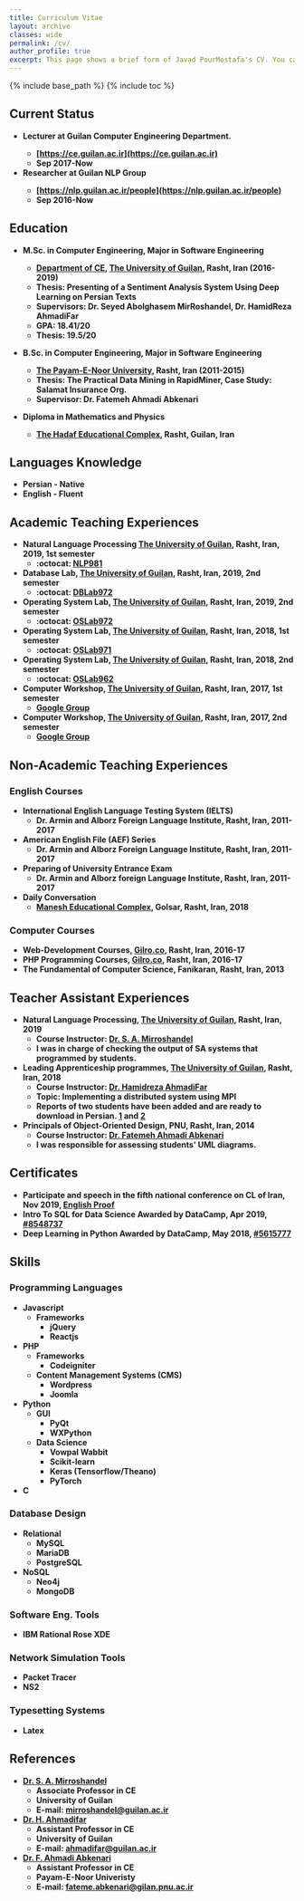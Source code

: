 ```yaml
---
title: Curriculum Vitae
layout: archive
classes: wide
permalink: /cv/
author_profile: true
excerpt: This page shows a brief form of Javad PourMostafa's CV. You can also find some relevant information like involving projects, teaching experiences, education, language knowledge, programming skills and so on.
---
```

{% include base_path %}
{% include toc %}
## Current Status
*   <b>Lecturer at Guilan Computer Engineering Department.
    *   [https://ce.guilan.ac.ir](https://ce.guilan.ac.ir)
    *   Sep 2017-Now
*   <b>Researcher at Guilan NLP Group
    *   [https://nlp.guilan.ac.ir/people](https://nlp.guilan.ac.ir/people)
    *   Sep 2016-Now

## Education
*   <b>M.Sc. in Computer Engineering, Major in Software Engineering</b>
    *   [Department of CE](http://ce.guilan.ac.ir/), [The University of Guilan](http://guilan.ac.ir/en/), Rasht, Iran (2016-2019)
    *   Thesis: Presenting of a Sentiment Analysis System Using Deep Learning on Persian Texts
    *   Supervisors: Dr. Seyed Abolghasem MirRoshandel, Dr. HamidReza AhmadiFar
    *   GPA: 18.41/20
    *   Thesis: 19.5/20

*   <b>B.Sc. in Computer Engineering, Major in Software Engineering</b>
    *   [The Payam-E-Noor University](http://en.pnu.ac.ir/Portal/Home/), Rasht, Iran (2011-2015)
    *   Thesis: The Practical Data Mining in RapidMiner, Case Study: Salamat Insurance Org.
    *   Supervisor: Dr. Fatemeh Ahmadi Abkenari

*   <b>Diploma in Mathematics and Physics</b>
    *   [The Hadaf Educational Complex](http://hadafec.sams.ir), Rasht, Guilan, Iran

## Languages Knowledge
*   Persian - Native
*   English - Fluent

## Academic Teaching Experiences
*   Natural Language Processing [The University of Guilan](http://ce.guilan.ac.ir), Rasht, Iran, 2019, 1st semester
    *   :octocat: [NLP981](https://github.com/JoyeBright/NLP)
*   Database Lab, [The University of Guilan](http://ce.guilan.ac.ir), Rasht, Iran, 2019, 2nd semester
    *   :octocat: [DBLab972](https://github.com/JoyeBright/DBLab)
*   Operating System Lab, [The University of Guilan](http://ce.guilan.ac.ir), Rasht, Iran, 2019, 2nd semester
    *   :octocat: [OSLab972](https://github.com/JoyeBright/OSLab)
*   Operating System Lab, [The University of Guilan](http://ce.guilan.ac.ir), Rasht, Iran, 2018, 1st semester
    *   :octocat: [OSLab971](https://github.com/JoyeBright/OSLab)
*   Operating System Lab, [The University of Guilan](http://ce.guilan.ac.ir), Rasht, Iran, 2018, 2nd semester
    *   :octocat: [OSLab962](https://github.com/JoyeBright/OSLab)
*   Computer Workshop, [The University of Guilan](http://ce.guilan.ac.ir), Rasht, Iran, 2017, 1st semester
    *   <i class="fab fa-google"></i> [Google Group](https://groups.google.com/forum/#!forum/clab961)
*   Computer Workshop, [The University of Guilan](http://ce.guilan.ac.ir), Rasht, Iran, 2017, 2nd semester
    *   <i class="fab fa-google"></i> [Google Group](https://groups.google.com/forum/#!forum/clab952)

## Non-Academic Teaching Experiences
### English Courses
*   International English Language Testing System (IELTS)
    *   Dr. Armin and Alborz Foreign Language Institute, Rasht, Iran, 2011-2017
*   American English File (AEF) Series
    *   Dr. Armin and Alborz Foreign Language Institute, Rasht, Iran, 2011-2017
*   Preparing of University Entrance Exam
    *   Dr. Armin and Alborz foreign Language Institute, Rasht, Iran, 2011-2017
*   Daily Conversation
    *   [Manesh Educational Complex](http://maneshsch.com), Golsar, Rasht, Iran, 2018

### Computer Courses
*   Web-Development Courses, [Gilro.co](http://gilro.net), Rasht, Iran, 2016-17
*   PHP Programming Courses, [Gilro.co](http://gilro.net), Rasht, Iran, 2016-17
*   The Fundamental of Computer Science, Fanikaran, Rasht, Iran, 2013

## Teacher Assistant Experiences
*   Natural Language Processing, [The University of Guilan](http://ce.guilan.ac.ir), Rasht, Iran, 2019
    *   Course Instructor: [Dr. S. A. Mirroshandel](https://nlp.guilan.ac.ir/mirroshandel)
    *   I was in charge of checking the output of SA systems that programmed by students.
*   Leading Apprenticeship programmes, [The University of Guilan](http://ce.guilan.ac.ir), Rasht, Iran, 2018
    *   Course Instructor: [Dr. Hamidreza AhmadiFar](https://staff.guilan.ac.ir/ahmadifar/)
    *   Topic: Implementing a distributed system using MPI
    *   Reports of two students have been added and are ready to download in Persian. [1](/assets/files/apprenticeship-1.pdf) and [2](/assets/files/apprenticeship-2.pdf)
*   Principals of Object-Oriented Design, PNU, Rasht, Iran, 2014
    *   Course Instructor: [Dr. Fatemeh Ahmadi Abkenari](https://www.researchgate.net/profile/Fatemeh_Ahmadi-Abkenari2)
    *   I was responsible for assessing students' UML diagrams.

    
## Certificates
* Participate and speech in the fifth national conference on CL of Iran, Nov 2019, [English Proof](/assets/files/CLConference-English.pdf)     
* Intro To SQL for Data Science Awarded by DataCamp, Apr 2019, [#8548737](/assets/files/8548737.pdf)
* Deep Learning in Python Awarded by DataCamp, May 2018, [#5615777](/assets/files/5615777.pdf)
    
## Skills
### Programming Languages
*   Javascript
    *   Frameworks
        *   jQuery
        *   Reactjs
*   PHP
    *   Frameworks
        *   Codeigniter 
    *   Content Management Systems (CMS)
        *   Wordpress
        *   Joomla
*   Python
    *   GUI
        *   PyQt
        *   WXPython
    *   Data Science
        *   Vowpal Wabbit
        *   Scikit-learn
        *   Keras (Tensorflow/Theano) 
        *   PyTorch
*   C

### Database Design
*   Relational
    *   MySQL   
    *   MariaDB
    *   PostgreSQL
*   NoSQL
    *   Neo4j
    *   MongoDB

### Software Eng. Tools
*   IBM Rational Rose XDE

### Network Simulation Tools
*   Packet Tracer
*   NS2

### Typesetting Systems
*   Latex

## References
*   <b>[Dr. S. A. Mirroshandel](https://nlp.guilan.ac.ir/mirroshandel)</b>
    *   Associate Professor in CE
    *   University of Guilan
    *   E-mail: mirroshandel@guilan.ac.ir
*   <b>[Dr. H. Ahmadifar](https://staff.guilan.ac.ir/ahmadifar/)</b>
    *   Assistant Professor in CE
    *   University of Guilan
    *   E-mail: ahmadifar@guilan.ac.ir
*   <b>[Dr. F. Ahmadi Abkenari](https://www.researchgate.net/profile/Fatemeh_Ahmadi-Abkenari2)</b>
    *   Assistant Professor in CE
    *   Payam-E-Noor Univeristy
    *   E-mail: fateme.abkenari@gilan.pnu.ac.ir
